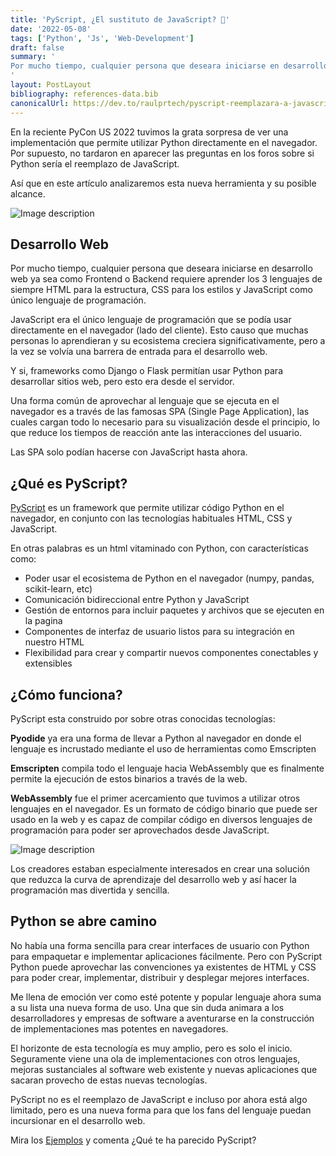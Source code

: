 ```yaml
---
title: 'PyScript, ¿El sustituto de JavaScript? 🤔'
date: '2022-05-08'
tags: ['Python', 'Js', 'Web-Development']
draft: false
summary: '
Por mucho tiempo, cualquier persona que deseara iniciarse en desarrollo web ya sea como Frontend o Backend requiere aprender los 3 lenguajes de siempre HTML para la estructura, CSS para los estilos y JavaScript como único lenguaje de programación.
'
layout: PostLayout
bibliography: references-data.bib
canonicalUrl: https://dev.to/raulprtech/pyscript-reemplazara-a-javascript-276n
---
```


En la reciente PyCon US 2022 tuvimos la grata sorpresa de ver una implementación que permite utilizar Python directamente en el navegador. Por supuesto, no tardaron en aparecer las preguntas en los foros sobre si Python sería el reemplazo de JavaScript.

Así que en este artículo analizaremos esta nueva herramienta y su posible alcance.

![Image description](https://dev-to-uploads.s3.amazonaws.com/uploads/articles/l4jv4p257uk131jfrjpy.png)

## Desarrollo Web

Por mucho tiempo, cualquier persona que deseara iniciarse en desarrollo web ya sea como Frontend o Backend requiere aprender los 3 lenguajes de siempre HTML para la estructura, CSS para los estilos y JavaScript como único lenguaje de programación.

JavaScript era el único lenguaje de programación que se podía usar directamente en el navegador (lado del cliente). Esto causo que muchas personas lo aprendieran y su ecosistema creciera significativamente, pero a la vez se volvía una barrera de entrada para el desarrollo web.

Y si, frameworks como Django o Flask permitían usar Python para desarrollar sitios web, pero esto era desde el servidor.

Una forma común de aprovechar al lenguaje que se ejecuta en el navegador es a través de las famosas SPA (Single Page Application), las cuales cargan todo lo necesario para su visualización desde el principio, lo que reduce los tiempos de reacción ante las interacciones del usuario.

Las SPA solo podían hacerse con JavaScript hasta ahora.

## ¿Qué es PyScript?

[PyScript](https://www.anaconda.com/blog/pyscript-python-in-the-browser) es un framework que permite utilizar código Python en el navegador, en conjunto con las tecnologías habituales HTML, CSS y JavaScript.

En otras palabras es un html vitaminado con Python, con características como:

- Poder usar el ecosistema de Python en el navegador (numpy, pandas, scikit-learn, etc)
- Comunicación bidireccional entre Python y JavaScript
- Gestión de entornos para incluir paquetes y archivos que se ejecuten en la pagina
- Componentes de interfaz de usuario listos para su integración en nuestro HTML
- Flexibilidad para crear y compartir nuevos componentes conectables y extensibles

## ¿Cómo funciona?

PyScript esta construido por sobre otras conocidas tecnologías:

**Pyodide** ya era una forma de llevar a Python al navegador en donde el lenguaje es incrustado mediante el uso de herramientas como Emscripten

**Emscripten** compila todo el lenguaje hacia WebAssembly que es finalmente permite la ejecución de estos binarios a través de la web.

**WebAssembly** fue el primer acercamiento que tuvimos a utilizar otros lenguajes en el navegador. Es un formato de código binario que puede ser usado en la web y es capaz de compilar código en diversos lenguajes de programación para poder ser aprovechados desde JavaScript.

![Image description](https://dev-to-uploads.s3.amazonaws.com/uploads/articles/rqzfntk4rf41zp37h2tf.png)

Los creadores estaban especialmente interesados en crear una solución que reduzca la curva de aprendizaje del desarrollo web y así hacer la programación mas divertida y sencilla.

## Python se abre camino

No había una forma sencilla para crear interfaces de usuario con Python para empaquetar e implementar aplicaciones fácilmente. Pero con PyScript Python puede aprovechar las convenciones ya existentes de HTML y CSS para poder crear, implementar, distribuir y desplegar mejores interfaces.

Me llena de emoción ver como esté potente y popular lenguaje ahora suma a su lista una nueva forma de uso. Una que sin duda animara a los desarrolladores y empresas de software a aventurarse en la construcción de implementaciones mas potentes en navegadores.

El horizonte de esta tecnología es muy amplio, pero es solo el inicio. Seguramente viene una ola de implementaciones con otros lenguajes, mejoras sustanciales al software web existente y nuevas aplicaciones que sacaran provecho de estas nuevas tecnologías.

PyScript no es el reemplazo de JavaScript e incluso por ahora está algo limitado, pero es una nueva forma para que los fans del lenguaje puedan incursionar en el desarrollo web.

Mira los [Ejemplos](https://pyscript.net/examples/) y comenta ¿Qué te ha parecido PyScript?

